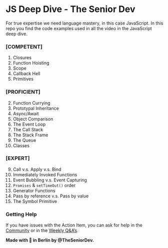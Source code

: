 # JS Deep Dive - The Senior Dev

For true expertise we need language mastery, in this case JavaScript. In this repo you find the code examples used in all the video in the JavaScript deep dive.

### [COMPETENT]
1. Closures
3. Function Hoisting
4. Scope
5. Callback Hell
10. Primitives

### [PROFICIENT]
2. Function Currying
6. Prototypal Inheritance
7. Async/Await
8. Object Comparison
13. The Event Loop
14. The Call Stack
15. The Stack Frame
16. The Queue
19. Classes

### [EXPERT]
9. Call v.s. Apply v.s. Bind
11. Immediately Invoked Functions
12. Event Bubbling v.s. Event Capturing
17. `Promises` & `setTimeOut()` order
18. Generator Functions
20. Pass by reference v.s. Pass by value
21. The Symbol Primitive 

### Getting Help

If you have issues with the Action Item, you can ask for help in the [Community](https://community.theseniordev.com/home) or in the [Weekly Q&A’s](https://calendar.google.com/calendar/u/0?cid=Y19kbGVoajU1Z2prNXZmYmdoYmxtdDRvN3JyNEBncm91cC5jYWxlbmRhci5nb29nbGUuY29t).

**Made with 🧡 in Berlin by @TheSeniorDev.**
